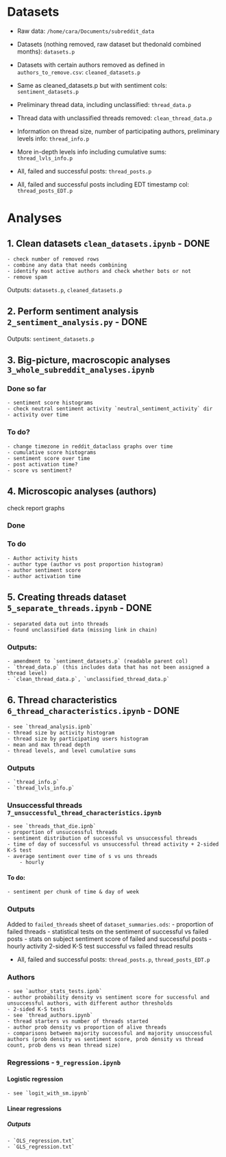 # Datasets

- Raw data: `/home/cara/Documents/subreddit_data`

- Datasets (nothing removed, raw dataset but thedonald combined months): `datasets.p`

- Datasets with certain authors removed as defined in `authors_to_remove.csv`: `cleaned_datasets.p`

- Same as cleaned_datasets.p but with sentiment cols: `sentiment_datasets.p`

- Preliminary thread data, including unclassified: `thread_data.p`

- Thread data with unclassified threads removed: `clean_thread_data.p`

- Information on thread size, number of participating authors, preliminary levels info: `thread_info.p`

- More in-depth levels info including cumulative sums: `thread_lvls_info.p`

- All, failed and successful posts: `thread_posts.p`

- All, failed and successful posts including EDT timestamp col: `thread_posts_EDT.p`

# Analyses

## 1. Clean datasets `clean_datasets.ipynb` - **DONE**
    - check number of removed rows
    - combine any data that needs combining
    - identify most active authors and check whether bots or not
    - remove spam
Outputs: `datasets.p`, `cleaned_datasets.p`
## 2. Perform sentiment analysis `2_sentiment_analysis.py` - **DONE**
Outputs: `sentiment_datasets.p`
## 3. Big-picture, macroscopic analyses `3_whole_subreddit_analyses.ipynb`
### Done so far
    - sentiment score histograms
    - check neutral sentiment activity `neutral_sentiment_activity` dir
    - activity over time
### To do?
    - change timezone in reddit_dataclass graphs over time
    - cumulative score histograms
    - sentiment score over time
    - post activation time?
    - score vs sentiment?


## 4. Microscopic analyses (authors)
check report graphs
### Done
### To do
    - Author activity hists
    - author type (author vs post proportion histogram)
    - author sentiment score
    - author activation time

## 5. Creating threads dataset `5_separate_threads.ipynb` - **DONE**
    - separated data out into threads
    - found unclassified data (missing link in chain)
### Outputs:
    - amendment to `sentiment_datasets.p` (readable parent col)
    - `thread_data.p` (this includes data that has not been assigned a thread level)
    - `clean_thread_data.p`, `unclassified_thread_data.p`
## 6. Thread characteristics `6_thread_characteristics.ipynb` - **DONE**
    - see `thread_analysis.ipnb`
    - thread size by activity histogram
    - thread size by participating users histogram
    - mean and max thread depth
    - thread levels, and level cumulative sums
### Outputs
    - `thread_info.p`
    - `thread_lvls_info.p`
    
### Unsuccessful threads `7_unsuccessful_thread_characteristics.ipynb`
    - see `threads_that_die.ipnb`
    - proportion of unsuccessful threads
    - sentiment distribution of successful vs unsuccessful threads
    - time of day of successful vs unsuccessful thread activity + 2-sided K-S test
    - average sentiment over time of s vs uns threads
        - hourly
#### To do:
    - sentiment per chunk of time & day of week

### Outputs
Added to `failed_threads` sheet of `dataset_summaries.ods`:
    - proportion of failed threads
    - statistical tests on the sentiment of successful vs failed posts
    - stats on subject sentiment score of failed and successful posts
    - hourly activity 2-sided K-S test successful vs failed thread results

- All, failed and successful posts: `thread_posts.p`, `thread_posts_EDT.p`
### Authors
    - see `author_stats_tests.ipnb`
    - author probability density vs sentiment score for successful and unsuccessful authors, with different author thresholds
    - 2-sided K-S tests
    - see `thread_authors.ipynb`
    - thread starters vs number of threads started
    - author prob density vs proportion of alive threads
    - comparisons between majority successful and majority unsuccessful authors (prob density vs sentiment score, prob density vs thread count, prob dens vs mean thread size)

### Regressions - `9_regression.ipynb`
#### Logistic regression
    - see `logit_with_sm.ipynb`

#### Linear regressions
##### Outputs

    - `OLS_regression.txt`
    - `GLS_regression.txt`
    




